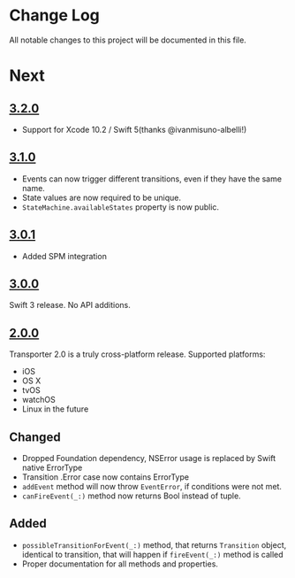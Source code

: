 # Change Log
All notable changes to this project will be documented in this file.

# Next

## [3.2.0](https://github.com/DenHeadless/Transporter/releases/tag/3.2.0)

* Support for Xcode 10.2 / Swift 5(thanks @ivanmisuno-albelli!)

## [3.1.0](https://github.com/DenHeadless/Transporter/releases/tag/3.1.0)

* Events can now trigger different transitions, even if they have the same name.
* State values are now required to be unique.
* `StateMachine.availableStates` property is now public.

## [3.0.1](https://github.com/DenHeadless/Transporter/releases/tag/3.0.1)

* Added SPM integration

## [3.0.0](https://github.com/DenHeadless/Transporter/releases/tag/3.0.0)

Swift 3 release. No API additions.

## [2.0.0](https://github.com/DenHeadless/Transporter/releases/tag/2.0.0)

Transporter 2.0 is a truly cross-platform release. Supported platforms:

* iOS
* OS X
* tvOS
* watchOS
* Linux in the future

## Changed

* Dropped Foundation dependency, NSError usage is replaced by Swift native ErrorType
* Transition .Error case now contains ErrorType
* `addEvent` method will now throw `EventError`, if conditions were not met.
* `canFireEvent(_:)` method now returns Bool instead of tuple.

## Added

* `possibleTransitionForEvent(_:)` method, that returns `Transition` object, identical to transition, that will happen if `fireEvent(_:)` method is called
* Proper documentation for all methods and properties.
